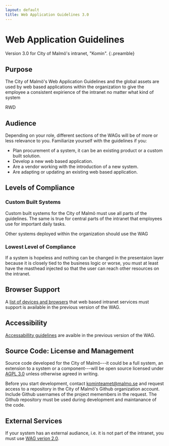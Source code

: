 ```yaml
---
layout: default
title: Web Application Guidelines 3.0
---
```


# Web Application Guidelines

Version 3.0 for City of Malmö's intranet, "Komin".
{:.preamble}

## Purpose
The City of Malmö's Web Application Guidelines and the global assets are used by web based applications within the organization to give the employee a consistent expirience of the intranet no matter what kind of system 

RWD

## Audience
Depending on your role, different sections of the WAGs will be of more or less relevance to you. Familiarize yourself with the guidelines if you:

* Plan procurement of a system, it can be an existing product or a custom built solution.
* Develop a new web based application.
* Are a vendor working with the introduction of a new system.
* Are adapting or updating an existing web based application.


## Levels of Compliance

### Custom Built Systems
Custom built systems for the City of Malmö must use all parts of the guidelines. The same is true for central parts of the intranet that employees use for important daily tasks.

Other systems deployed within the organization should use the WAG


### Lowest Level of Compliance
If a system is hopeless and nothing can be changed in the presentaion layer because it is closely tied to the business logic or worse, you must at least have the masthead injected so that the user can reach other resources on the intranet.


## Browser Support
A [list of devices and browsers](http://malmo.se/Web-Application-Guidelines/Browser-Support.html) that web based intranet services must support is available in the previous version of the WAG.


## Accessibility
[Accessabillity guidelines](http://malmo.se/Web-Application-Guidelines/Accessibility.html) are avaible in the previous version of the WAG.

## Source Code: License and Management
Source code developed for the City of Malmö---it could be a full system, an extension to a system or a component---will be open source licensed under [AGPL 3.0](http://www.gnu.org/licenses/agpl-3.0.txt) unless otherwise agreed in writing.

Before you start development, contact kominteamet@malmo.se and request access to a repository in the City of Malmö's Github organization account. Include Github usernames of the project memembers in the request. The Github repository must be used during development and maintanance of the code.

## External Services
If your system has an external audiance, i.e. it is not part of the intranet, you must use [WAG verion 2.0](http://malmo.se/WAG/).
